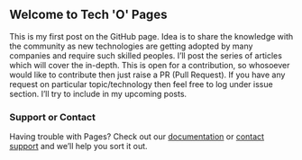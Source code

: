 ## Welcome to Tech 'O' Pages

This is my first post on the GitHub page. Idea is to share the knowledge with the community as new technologies are getting adopted by many companies and require such skilled peoples. I’ll post the series of articles which will cover the in-depth. This is open for a contribution, so whosoever would like to contribute then just raise a PR (Pull Request).  If you have any request on particular topic/technology then feel free to log under issue section. I’ll try to include in my upcoming posts.



### Support or Contact

Having trouble with Pages? Check out our [documentation](https://help.github.com/categories/github-pages-basics/) or [contact support](https://github.com/contact) and we’ll help you sort it out.
